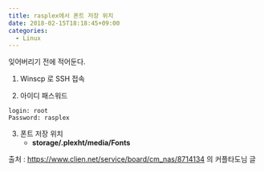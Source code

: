 ```yaml
---
title: rasplex에서 폰트 저장 위치
date: 2018-02-15T18:18:45+09:00
categories:
  - Linux
---
```

잊어버리기 전에 적어둔다.

1) Winscp 로 SSH 접속

2) 아이디 패스워드
```
login: root
Password: rasplex
```

3) 폰트 저장 위치
   * **storage/.plexht/media/Fonts**

출처 : https://www.clien.net/service/board/cm_nas/8714134 의 커플타도님 글
